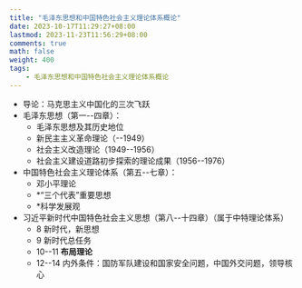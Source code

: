 ```yaml
---
title: "毛泽东思想和中国特色社会主义理论体系概论"
date: 2023-10-17T11:29:27+08:00
lastmod: 2023-11-23T11:56:29+08:00
comments: true
math: false
weight: 400
tags:
    - 毛泽东思想和中国特色社会主义理论体系概论
---
```


- 导论：马克思主义中国化的三次飞跃
- 毛泽东思想（第一--四章）：
    - 毛泽东思想及其历史地位
    - 新民主主义革命理论（--1949）
    - 社会主义改造理论（1949--1956）
    - 社会主义建设道路初步探索的理论成果（1956--1976）
- 中国特色社会主义理论体系（第五--七章）：
    - 邓小平理论
    - \*“三个代表”重要思想
    - \*科学发展观
- 习近平新时代中国特色社会主义思想（第八--十四章）（属于中特理论体系）
    - 8 新时代，新思想
    - 9 新时代总任务
    - 10--11 **布局理论**
    - 12--14 内外条件：国防军队建设和国家安全问题，中国外交问题，领导核心
